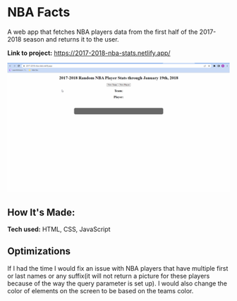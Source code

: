 # NBA Facts
A web app that fetches NBA players data from the first half of the 2017-2018 season and returns it to the user.

**Link to project:** https://2017-2018-nba-stats.netlify.app/

![screenshot of website](https://github.com/ryangibbons94/ryangibbons94/blob/main/images/nba.gif?raw=true)

## How It's Made:

**Tech used:** HTML, CSS, JavaScript


## Optimizations
If I had the time I would fix an issue with NBA players that have multiple first or last names or any suffix(it will not return a picture for these players because of the way the query parameter is set up). I would also change the color of elements on the screen to be based on the teams color.
